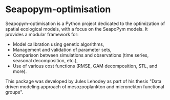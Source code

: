 # Seapopym-optimisation

Seapopym-optimisation is a Python project dedicated to the optimization of spatial ecological models, with a focus on the SeapoPym models.
It provides a modular framework for:

-   Model calibration using genetic algorithms,
-   Management and validation of parameter sets,
-   Comparison between simulations and observations (time series, seasonal decomposition, etc.),
-   Use of various cost functions (RMSE, GAM decomposition, STL, and more).

This package was developed by Jules Lehodey as part of his thesis "Data driven modeling approach of mesozooplankton and micronekton functional groups".
